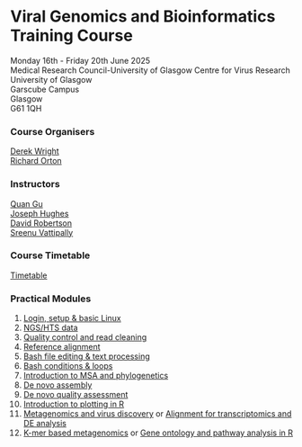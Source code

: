 # Viral Genomics and Bioinformatics Training Course
Monday 16th - Friday 20th June 2025  
Medical Research Council-University of Glasgow Centre for Virus Research  
University of Glasgow  
Garscube Campus  
Glasgow  
G61 1QH  

### Course Organisers

[Derek Wright](https://www.gla.ac.uk/schools/infectionimmunity/staff/derekwright/)  
[Richard Orton](https://www.gla.ac.uk/schools/infectionimmunity/staff/richardorton/)  

### Instructors

[Quan Gu](https://www.gla.ac.uk/schools/infectionimmunity/staff/quangu/)  
[Joseph Hughes](https://www.gla.ac.uk/schools/infectionimmunity/staff/josephhughes/)  
[David Robertson](https://www.gla.ac.uk/schools/infectionimmunity/staff/davidrobertson/)  
[Sreenu Vattipally](https://www.gla.ac.uk/schools/infectionimmunity/staff/sreenuvattipally/)  

### Course Timetable
[Timetable](/docs/ViralBioinformatics2025-CourseTimetable.pdf)

### Practical Modules
1. [Login, setup & basic Linux](docs/Basic_Linux.md)
2. [NGS/HTS data](docs/NGS_data.md)
3. [Quality control and read cleaning](docs/ReadCleaning.md)
4. [Reference alignment](docs/RefAlign.md)
5. [Bash file editing & text processing](docs/TextProcessingAndBashScripting/TextProcessing.md)
6. [Bash conditions & loops](docs/TextProcessingAndBashScripting/AdvancedLinux.md)
7. [Introduction to MSA and phylogenetics](docs/Phylogenetics.md)
8. [De novo assembly](docs/DeNovoPracticals.md)
9.  [De novo quality assessment](docs/QualityAssessment.md)
10. [Introduction to plotting in R](docs/plottingR.md)
11. [Metagenomics and virus discovery](docs/Metagenomics.md) or [Alignment for transcriptomics and DE analysis](docs/Transcriptomics.md)
12. [K-mer based metagenomics](docs/KmerMetagenomics.md) or [Gene ontology and pathway analysis in R](docs/GeneOntologyPathway.md)
